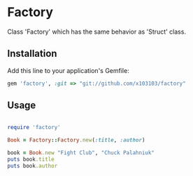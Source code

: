 # Factory

Class 'Factory' which has the same behavior as 'Struct' class.

## Installation

Add this line to your application's Gemfile:

```ruby
gem 'factory', :git => "git://github.com/x103103/factory"
```

## Usage

```ruby

require 'factory'

Book = Factory::Factory.new(:title, :author)

book = Book.new "Fight Club", "Chuck Palahniuk"
puts book.title
puts book.author

```

